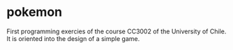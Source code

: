 # pokemon
First programming exercies of the course CC3002 of the University of Chile. It is oriented into the design of a simple game.
